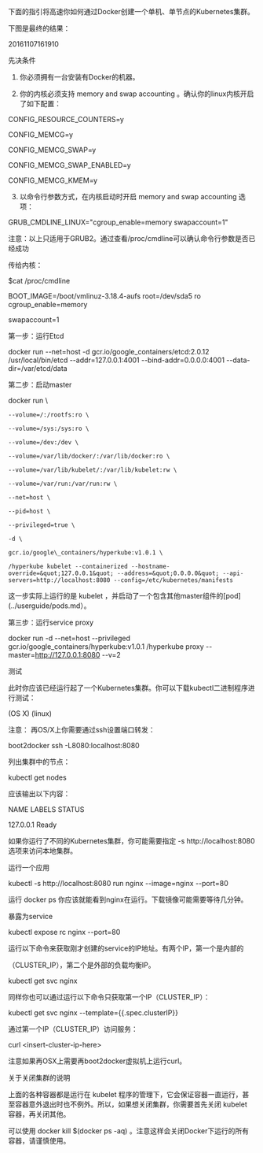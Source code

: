 下面的指引将高速你如何通过Docker创建一个单机、单节点的Kubernetes集群。



下图是最终的结果：



20161107161910



 



先决条件

1. 你必须拥有一台安装有Docker的机器。



2. 你的内核必须支持 memory and swap accounting 。确认你的linux内核开启了如下配置：



CONFIG\_RESOURCE\_COUNTERS=y

CONFIG\_MEMCG=y

CONFIG\_MEMCG\_SWAP=y

CONFIG\_MEMCG\_SWAP\_ENABLED=y

CONFIG\_MEMCG\_KMEM=y

3. 以命令行参数方式，在内核启动时开启 memory and swap accounting 选项：



GRUB\_CMDLINE\_LINUX="cgroup\_enable=memory swapaccount=1"

注意：以上只适用于GRUB2。通过查看/proc/cmdline可以确认命令行参数是否已经成功



传给内核：



$cat /proc/cmdline

BOOT\_IMAGE=/boot/vmlinuz-3.18.4-aufs root=/dev/sda5 ro cgroup\_enable=memory

swapaccount=1

第一步：运行Etcd



docker run --net=host -d gcr.io/google\_containers/etcd:2.0.12 /usr/local/bin/etcd --addr=127.0.0.1:4001 --bind-addr=0.0.0.0:4001 --data-dir=/var/etcd/data

第二步：启动master



docker run \

    --volume=/:/rootfs:ro \

    --volume=/sys:/sys:ro \

    --volume=/dev:/dev \

    --volume=/var/lib/docker/:/var/lib/docker:ro \

    --volume=/var/lib/kubelet/:/var/lib/kubelet:rw \

    --volume=/var/run:/var/run:rw \

    --net=host \

    --pid=host \

    --privileged=true \

    -d \

    gcr.io/google\_containers/hyperkube:v1.0.1 \

    /hyperkube kubelet --containerized --hostname-override=&quot;127.0.0.1&quot; --address=&quot;0.0.0.0&quot; --api-servers=http://localhost:8080 --config=/etc/kubernetes/manifests

这一步实际上运行的是 kubelet ，并启动了一个包含其他master组件的\[pod\]\(../userguide/pods.md）。



第三步：运行service proxy



docker run -d --net=host --privileged gcr.io/google\_containers/hyperkube:v1.0.1 /hyperkube proxy --master=http://127.0.0.1:8080 --v=2

测试

此时你应该已经运行起了一个Kubernetes集群。你可以下载kubectl二进制程序进行测试：



\(OS X\) \(linux\)

注意： 再OS/X上你需要通过ssh设置端口转发：



boot2docker ssh -L8080:localhost:8080

列出集群中的节点：



kubectl get nodes

应该输出以下内容：



NAME LABELS STATUS

127.0.0.1 Ready

如果你运行了不同的Kubernetes集群，你可能需要指定 -s http://localhost:8080 选项来访问本地集群。



运行一个应用

kubectl -s http://localhost:8080 run nginx --image=nginx --port=80

运行 docker ps 你应该就能看到nginx在运行。下载镜像可能需要等待几分钟。



暴露为service

kubectl expose rc nginx --port=80

运行以下命令来获取刚才创建的service的IP地址。有两个IP，第一个是内部的



（CLUSTER\_IP），第二个是外部的负载均衡IP。



kubectl get svc nginx

同样你也可以通过运行以下命令只获取第一个IP（CLUSTER\_IP）：



kubectl get svc nginx --template={{.spec.clusterIP}}

通过第一个IP（CLUSTER\_IP）访问服务：



curl &lt;insert-cluster-ip-here&gt;

注意如果再OSX上需要再boot2docker虚拟机上运行curl。



关于关闭集群的说明

上面的各种容器都是运行在 kubelet 程序的管理下，它会保证容器一直运行，甚至容器意外退出时也不例外。所以，如果想关闭集群，你需要首先关闭 kubelet 容器，再关闭其他。



可以使用 docker kill $\(docker ps -aq\) 。注意这样会关闭Docker下运行的所有容器，请谨慎使用。

